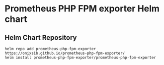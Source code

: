 # Prometheus PHP FPM exporter Helm chart

## Helm Chart Repository

```
helm repo add prometheus-php-fpm-exporter https://onixsib.github.io/prometheus-php-fpm-exporter/
helm install prometheus-php-fpm-exporter/prometheus-php-fpm-exporter
```

